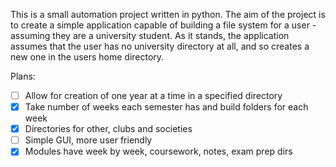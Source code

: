 This is a small automation project written in python. The aim of the project is to create a simple application
capable of building a file system for a user - assuming they are a university student. As it stands, 
the application assumes that the user has no university directory at all, and so creates a new one in the
users home directory. 

Plans:

- [ ] Allow for creation of one year at a time in a specified directory
- [X] Take number of weeks each semester has and build folders for each week
- [X] Directories for other, clubs and societies 
- [ ] Simple GUI, more user friendly
- [X] Modules have week by week, coursework, notes, exam prep dirs